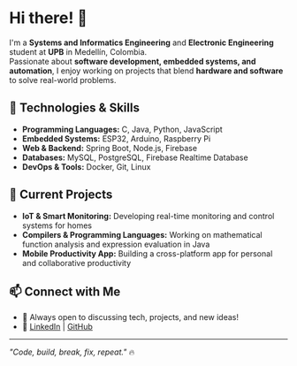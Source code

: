 
# Hi there! 👋  

I'm a **Systems and Informatics Engineering** and **Electronic Engineering** student at **UPB** in Medellín, Colombia.  
Passionate about **software development, embedded systems, and automation**, I enjoy working on projects that blend **hardware and software** to solve real-world problems.  

## 🔧 Technologies & Skills  
- **Programming Languages:** C, Java, Python, JavaScript  
- **Embedded Systems:** ESP32, Arduino, Raspberry Pi  
- **Web & Backend:** Spring Boot, Node.js, Firebase  
- **Databases:** MySQL, PostgreSQL, Firebase Realtime Database  
- **DevOps & Tools:** Docker, Git, Linux  

## 🚀 Current Projects  
- **IoT & Smart Monitoring:** Developing real-time monitoring and control systems for homes  
- **Compilers & Programming Languages:** Working on mathematical function analysis and expression evaluation in Java  
- **Mobile Productivity App:** Building a cross-platform app for personal and collaborative productivity  

## 📫 Connect with Me  
- 💬 Always open to discussing tech, projects, and new ideas!  
- 🔗 [LinkedIn](#) | [GitHub](https://github.com/yourusername)  

---

_"Code, build, break, fix, repeat."_ 🔥  
